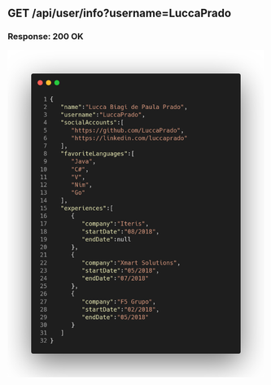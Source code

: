 ## GET /api/user/info?username=LuccaPrado
### Response: 200 OK
<div> 
  <img src="carbon.png"/>

  <!--"https://carbon.now.sh/?bg=rgba%28208%2C208%2C208%2C0%29&t=vscode&wt=none&l=application%2Fjson&ds=true&dsyoff=20px&dsblur=68px&wc=true&wa=false&pv=56px&ph=56px&ln=true&fl=1&fm=Hack&fs=14px&lh=133%25&si=false&es=2x&wm=false&code=%257B%250A%2520%2520%2520%2522name%2522%253A%2522Lucca%2520Biagi%2520de%2520Paula%2520Prado%2522%252C%250A%2520%2520%2520%2522username%2522%253A%2522LuccaPrado%2522%252C%250A%2520%2520%2520%2522socialAccounts%2522%253A%255B%250A%2520%2520%2520%2520%2520%2520%2522https%253A%252F%252Fgithub.com%252FLuccaPrado%2522%252C%250A%2520%2520%2520%2520%2520%2520%2522https%253A%252F%252Flinkedin.com%252Fluccaprado%2522%250A%2520%2520%2520%255D%252C%250A%2520%2520%2520%2522favoriteLanguages%2522%253A%255B%250A%2520%2520%2520%2520%2520%2520%2522Java%2522%252C%250A%2520%2520%2520%2520%2520%2520%2522C%2523%2522%252C%250A%2520%2520%2520%2520%2520%2520%2522V%2522%252C%250A%2520%2520%2520%2520%2520%2520%2522Nim%2522%252C%250A%2520%2520%2520%2520%2520%2520%2522Go%2522%250A%2520%2520%2520%255D%252C%250A%2520%2520%2520%2522experiences%2522%253A%255B%250A%2520%2520%2520%2520%2520%2520%257B%250A%2520%2520%2520%2520%2520%2520%2520%2520%2520%2522company%2522%253A%2522Iteris%2522%252C%250A%2520%2520%2520%2520%2520%2520%2520%2520%2520%2522startDate%2522%253A%252208%252F2018%2522%252C%250A%2520%2520%2520%2520%2520%2520%2520%2520%2520%2522endDate%2522%253Anull%250A%2520%2520%2520%2520%2520%2520%257D%252C%250A%2520%2520%2520%2520%2520%2520%257B%250A%2520%2520%2520%2520%2520%2520%2520%2520%2520%2522company%2522%253A%2522Xmart%2520Solutions%2522%252C%250A%2520%2520%2520%2520%2520%2520%2520%2520%2520%2522startDate%2522%253A%252205%252F2018%2522%252C%250A%2520%2520%2520%2520%2520%2520%2520%2520%2520%2522endDate%2522%253A%252207%252F2018%2522%250A%2520%2520%2520%2520%2520%2520%257D%252C%250A%2520%2520%2520%2520%2520%2520%257B%250A%2520%2520%2520%2520%2520%2520%2520%2520%2520%2522company%2522%253A%2522F5%2520Grupo%2522%252C%250A%2520%2520%2520%2520%2520%2520%2520%2520%2520%2522startDate%2522%253A%252202%252F2018%2522%252C%250A%2520%2520%2520%2520%2520%2520%2520%2520%2520%2522endDate%2522%253A%252205%252F2018%2522%250A%2520%2520%2520%2520%2520%2520%257D%250A%2520%2520%2520%255D%250A%257D"

GENERATED BY THIS LINK -->
  </div>

<!--
**LuccaPrado/LuccaPrado** is a ✨ _special_ ✨ repository because its `README.md` (this file) appears on your GitHub profile.

Here are some ideas to get you started:

- 🔭 I’m currently working on ...
- 🌱 I’m currently learning ...
- 👯 I’m looking to collaborate on ...
- 🤔 I’m looking for help with ...
- 💬 Ask me about ...
- 📫 How to reach me: ...
- 😄 Pronouns: ...
- ⚡ Fun fact: ...


<div>
  <a href="https://github.com/LuccaPrado">
  <img height="150em" src="https://github-readme-stats.vercel.app/api?username=LuccaPrado&show_icons=true&theme=dark&include_all_commits=true&count_private=true"/>
 
</div>
  
<div> 
  <a href="https://www.linkedin.com/in/luccaprado/" target="_blank"><img src="https://img.shields.io/badge/-LinkedIn-%230077B5?style=for-the-badge&logo=linkedin&logoColor=white" target="_blank"></a> 
 
  <!-- ![Snake animation](https://github.com/rafaballerini/rafaballerini/blob/output/github-contribution-grid-snake.svg) 
</div>
-->
